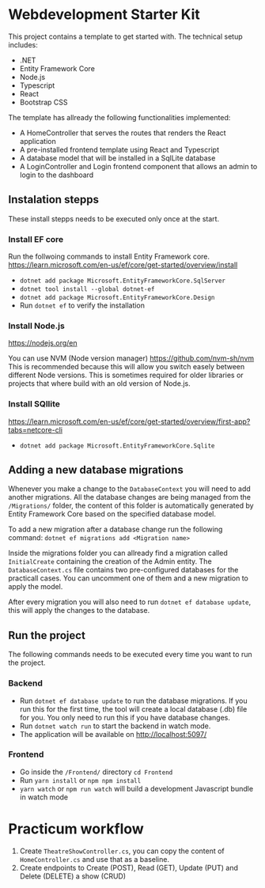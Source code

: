 # Webdevelopment Starter Kit
This project contains a template to get started with.
The technical setup includes: 
- .NET
- Entity Framework Core
- Node.js
- Typescript
- React 
- Bootstrap CSS

The template has allready the following functionalities implemented: 
- A HomeController that serves the routes that renders the React application
- A pre-installed frontend template using React and Typescript
- A database model that will be installed in a SqlLite database
- A LoginController and Login frontend component that allows an admin to login to the dashboard

## Instalation stepps
These install stepps needs to be executed only once at the start. 

### Install EF core
Run the follwoing commands to install Entity Framework core.
https://learn.microsoft.com/en-us/ef/core/get-started/overview/install
- `dotnet add package Microsoft.EntityFrameworkCore.SqlServer`
- `dotnet tool install --global dotnet-ef`
- `dotnet add package Microsoft.EntityFrameworkCore.Design`
- Run `dotnet ef` to verify the installation

### Install Node.js
https://nodejs.org/en 

You can use NVM (Node version manager)
https://github.com/nvm-sh/nvm
This is recommended because this will allow you switch easely between different Node versions. 
This is sometimes required for older libraries or projects that where build with an old version of Node.js. 

### Install SQllite 
https://learn.microsoft.com/en-us/ef/core/get-started/overview/first-app?tabs=netcore-cli
- `dotnet add package Microsoft.EntityFrameworkCore.Sqlite`

## Adding a new database migrations
Whenever you make a change to the `DatabaseContext` you will need to add another migrations. 
All the database changes are being managed from the `/Migrations/` folder, the content of this folder is automatically generated 
by Entity Framework Core based on the specified database model. 

To add a new migration after a database change run the following command: 
`dotnet ef migrations add <Migration name>`

Inside the migrations folder you can allready find a migration called `InitialCreate` containing the creation of the Admin entity. 
The `DatabaseContext.cs` file contains two pre-configured databases for the practicall cases. You can uncomment one of them and a new migration
to apply the model. 

After every migration you will also need to run `dotnet ef database update`, this will apply the changes to the database.


## Run the project
The following commands needs to be executed every time you want to run the project.

### Backend
- Run `dotnet ef database update` to run the database migrations. If you run this for the first time, the tool will create a local database (.db) file for you. You only need to run this if you have database changes. 
- Run `dotnet watch run` to start the backend in watch mode. 
- The application will be available on [http://localhost:5097/](http://localhost:5097/)

### Frontend
- Go inside the `/Frontend/` directory `cd Frontend`
- Run `yarn install` or `npm npm install`
- `yarn watch` or `npm run watch` will build a development Javascript bundle in watch mode



# Practicum workflow
1. Create `TheatreShowController.cs`, you can copy the content of `HomeController.cs` and use that as a baseline.
2. Create endpoints to Create (POST), Read (GET), Update (PUT) and Delete (DELETE) a show (CRUD)